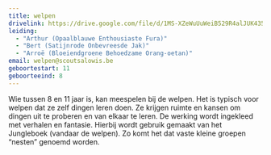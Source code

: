 ```yaml
---
title: welpen
drivelink: https://drive.google.com/file/d/1MS-XZeWuUuWeiB529R4alJUK4350yIKQ/preview
leiding:
  - "Arthur (Opaalblauwe Enthousiaste Fura)"
  - "Bert (Satijnrode Onbevreesde Jak)"
  - "Arroë (Bloeiendgroene Behoedzame Orang-oetan)"
email: welpen@scoutsalowis.be
geboortestart: 11
geboorteeind: 8
---
```


Wie tussen 8 en 11 jaar is, kan meespelen bij de welpen.
Het is typisch voor welpen dat ze zelf dingen leren doen.
Ze krijgen ruimte en kansen om dingen uit te proberen en van elkaar te leren.
De werking wordt ingekleed met verhalen en fantasie.
Hierbij wordt gebruik gemaakt van het Jungleboek (vandaar de welpen).
Zo komt het dat vaste kleine groepen “nesten” genoemd worden.
